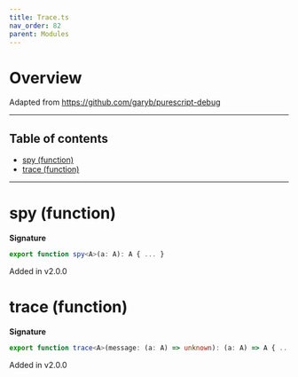 ```yaml
---
title: Trace.ts
nav_order: 82
parent: Modules
---
```


# Overview

Adapted from https://github.com/garyb/purescript-debug

---

<h2 class="text-delta">Table of contents</h2>

- [spy (function)](#spy-function)
- [trace (function)](#trace-function)

---

# spy (function)

**Signature**

```ts
export function spy<A>(a: A): A { ... }
```

Added in v2.0.0

# trace (function)

**Signature**

```ts
export function trace<A>(message: (a: A) => unknown): (a: A) => A { ... }
```

Added in v2.0.0
